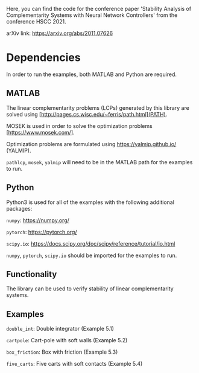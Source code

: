 Here, you can find the code for the conference paper 'Stability Analysis of Complementarity Systems with Neural Network Controllers' from the conference HSCC 2021.

arXiv link: https://arxiv.org/abs/2011.07626

# Dependencies

In order to run the examples, both MATLAB and Python are required.

## MATLAB
The linear complementarity problems (LCPs) generated by this library are solved using [http://pages.cs.wisc.edu/~ferris/path.html](PATH). 

MOSEK is used in order to solve the optimization problems [https://www.mosek.com/].

Optimization problems are formulated using https://yalmip.github.io/ (YALMIP).

`pathlcp`, `mosek`, `yalmip` will need to be in the MATLAB path for the examples to run.

## Python

Python3 is used for all of the examples with the following additional packages:

`numpy`: https://numpy.org/

`pytorch`: https://pytorch.org/

`scipy.io`: https://docs.scipy.org/doc/scipy/reference/tutorial/io.html

`numpy`, `pytorch`, `scipy.io` should be imported for the examples to run.

## Functionality

The library can be used to verify stability of linear complementarity systems.

## Examples

`double_int`: Double integrator (Example 5.1)

`cartpole`: Cart-pole with soft walls (Example 5.2)

`box_friction`: Box with friction (Example 5.3)

`five_carts`: Five carts with soft contacts (Example 5.4)
